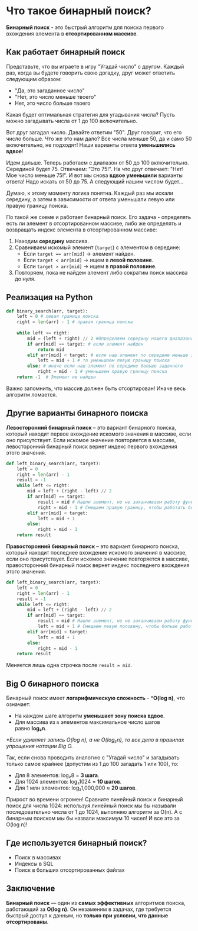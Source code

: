 # Что такое бинарный поиск?

**Бинарный поиск** - это быстрый алгоритм для поиска первого вхождения элемента в **отсортированном массиве**.

## Как работает бинарный поиск
Представьте, что вы играете в игру "Угадай число" с другом. Каждый раз, когда вы будете говорить свою догадку, друг может ответить следующим образом:
- "Да, это загаданное число"
- "Нет, это число меньше твоего"
- Нет, это число больше твоего

Какая будет оптимальная стратегия для угадывания числа? Пусть можно загадывать числа от 1 до 100 включительно.

Вот друг загадал число. Давайте ответим "50". Друг говорит, что его число больше. Что же это нам дало? Все числа меньше 50, да и само 50 включительно, не подходят! Наши варианты ответа **уменьшились вдвое**!

Идем дальше. Теперь работаем с диапазон от 50 до 100 включительно. Серединой будет 75. Отвечаем: "Это 75!".
На что друг отвечает: "Нет! Мое число меньше 75!". И вот мы снова **вдвое уменьшили** варианты ответа! Надо искать от 50 до 75. А следующий нашим числом будет...

Думаю, к этому моменту логика понятна. Каждый раз мы искали середину, а затем в зависимости от ответа уменьшали левую или правую границу поиска.

По такой же схеме и работает бинарный поиск. Его задача - определять есть ли элемент в отсортированном массиве, либо же определять и возвращать индекс элемента в отсортированном массиве:
1. Находим **середину** массива.
2. Сравниваем искомый элемент (`target`) с элементом в середине:
    - Если `target == arr[mid]` → элемент найден.
    - Если `target < arr[mid]` → ищем в **левой половине**.
    - Если `target > arr[mid]` → ищем в **правой половине**.
3. Повторяем, пока не найдем элемент либо сократим поиск массива до нуля.

## Реализация на Python
```python
def binary_search(arr, target):
    left = 0 # левая граница поиска
    right = len(arr) - 1 # правая граница поиска
    
    while left <= right:
        mid = (left + right) // 2 #Определяем середину нашего диапазона
        if arr[mid] == target: # если элемент найден
            return mid
        elif arr[mid] < target: # если наш элемент по середине меньше заданного
            left = mid + 1 # то уменьшаем левую границу поиска
        else: # иначе если наш элемент по середине больше заданного
            right = mid - 1 # уменьшаем правую границу поиска
    return -1  # Элемент не найден
```

Важно запомнить, что массив должен быть отсортирован! Иначе весь алгоритм ломается.

## Другие варианты бинарного поиска

**Левосторонний бинарный поиск** – это вариант бинарного поиска, который находит первое вхождение искомого значения в массиве, если оно присутствует. Если искомое значение повторяется в массиве, левосторонний бинарный поиск вернет индекс первого вхождения этого значения.

```python
def left_binary_search(arr, target): 
	left = 0 
	right = len(arr) - 1 
	result = -1 
	while left <= right: 
		mid = left + (right - left) // 2 
		if arr[mid] == target: 
			result = mid # Нашли элемент, но не заканчиваем работу функции 
			right = mid - 1 # Смещаем правую границу, чтобы работать больше с левой половиной
		elif arr[mid] < target: 
			left = mid + 1 
		else: 
			right = mid - 1 
	return result
```

**Правосторонний бинарный поиск** – это вариант бинарного поиска, который находит последнее вхождение искомого значения в массиве, если оно присутствует. Если искомое значение повторяется в массиве, правосторонний бинарный поиск вернет индекс последнего вхождения этого значения.

```python
def left_binary_search(arr, target): 
	left = 0 
	right = len(arr) - 1 
	result = -1 
	while left <= right: 
		mid = left + (right - left) // 2 
		if arr[mid] == target: 
			result = mid # Нашли элемент, но не заканчиваем работу функции 
			left = mid + 1 # Смещаем левую половину, чтобы больше работать с правой
		elif arr[mid] < target: 
			left = mid + 1 
		else: 
			right = mid - 1 
	return result
```

Меняется лишь одна строчка после `result = mid`.
## Big O бинарного поиска
Бинарный поиск имеет **логарифмическую сложность** - \***O(log n)**, что означает:
- На каждом шаге алгоритм **уменьшает зону поиска вдвое**.
- Для массива из `n` элементов максимальное число шагов равно **log₂n**.

*\*Если удивляет запись O(log n), а не O(log₂n), то все дело в правилах упрощения нотации Big O.*

Так, если снова проводить аналогию с "Угадай число" и загадывать только самое крайнее (допустим из 1 до 100 загадать 1 или 100), то:
- Для 8 элементов: log₂8 = **3 шага**.
- Для 1024 элементов: log₂1024 = **10 шагов**.
- Для 1 млн элементов: log₂1,000,000 ≈ **20 шагов**.

Прирост во времени огромен! Сравните линейный поиск и бинарный поиск для числа 1024: используя линейный поиск мы бы называли последовательно числа от 1 до 1024, выполняю алгоритм за O(n). А с бинарным поиском мы бы назвали максимум 10 чисел! И все это за O(log n)!

## Где используется бинарный поиск?
- Поиск в массивах
- Индексы в SQL
- Поиск в больших отсортированных файлах

## Заключение
**Бинарный поиск** — один из **самых эффективных** алгоритмов поиска, работающий за **O(log n)**. Он незаменим в задачах, где требуется быстрый доступ к данным, но **только при условии, что данные отсортированы**.





